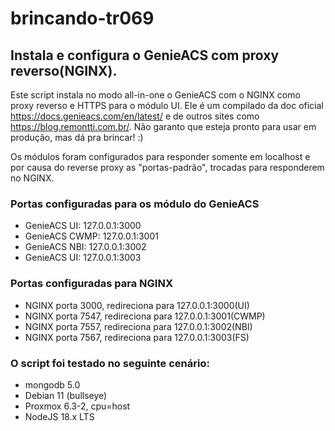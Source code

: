 # brincando-tr069
## Instala e configura o GenieACS com proxy reverso(NGINX).

Este script instala no modo all-in-one o GenieACS com o NGINX como proxy reverso e HTTPS para o módulo UI.
Ele é um compilado da doc oficial https://docs.genieacs.com/en/latest/ e de outros sites como https://blog.remontti.com.br/.
Não garanto que esteja pronto para usar em produção, mas dá pra brincar! :)

Os módulos foram configurados para responder somente em localhost e por causa do reverse proxy as "portas-padrão", trocadas para responderem no NGINX.


### Portas configuradas para os módulo do GenieACS

- GenieACS UI: 127.0.0.1:3000
- GenieACS CWMP: 127.0.0.1:3001
- GenieACS NBI: 127.0.0.1:3002
- GenieACS UI: 127.0.0.1:3003

### Portas configuradas para NGINX
- NGINX porta 3000, redireciona para 127.0.0.1:3000(UI)
- NGINX porta 7547, redireciona para 127.0.0.1:3001(CWMP)
- NGINX porta 7557, redireciona para 127.0.0.1:3002(NBI)
- NGINX porta 7567, redireciona para 127.0.0.1:3003(FS)

### O script foi testado no seguinte cenário:
  - mongodb 5.0
  - Debian 11 (bullseye)
  - Proxmox 6.3-2, cpu=host
  - NodeJS 18.x LTS
